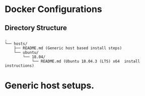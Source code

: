 # Docker Configurations

## Directory Structure
```
.
└── hosts/
    ├── README.md (Generic host based install steps)
    └── ubuntu/
        └── 18.04/
            └── README.md (Ubuntu 18.04.3 (LTS) x64  install instructions)
```

# Generic host setups.
